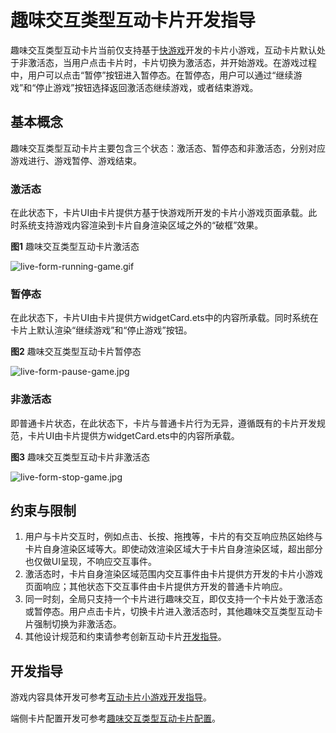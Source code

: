 # 趣味交互类型互动卡片开发指导
<!--Kit: Form Kit-->
<!--Subsystem: Ability-->
<!--Owner: @cx983299475-->
<!--Designer: @xueyulong-->
<!--Tester: @chenmingze-->
<!--Adviser: @Brilliantry_Rui-->

趣味交互类型互动卡片当前仅支持基于[快游戏](https://developer.huawei.com/consumer/cn/doc/quickApp-Guides/quickgame-interact-card-0000002045917828)开发的卡片小游戏，互动卡片默认处于非激活态，当用户点击卡片时，卡片切换为激活态，并开始游戏。在游戏过程中，用户可以点击“暂停”按钮进入暂停态。在暂停态，用户可以通过“继续游戏”和“停止游戏”按钮选择返回激活态继续游戏，或者结束游戏。
## 基本概念

趣味交互类型互动卡片主要包含三个状态：激活态、暂停态和非激活态，分别对应游戏进行、游戏暂停、游戏结束。

### 激活态

在此状态下，卡片UI由卡片提供方基于快游戏所开发的卡片小游戏页面承载。此时系统支持游戏内容渲染到卡片自身渲染区域之外的“破框”效果。

**图1** 趣味交互类型互动卡片激活态

![live-form-running-game.gif](figures/live-form-running-game.gif)

### 暂停态

在此状态下，卡片UI由卡片提供方widgetCard.ets中的内容所承载。同时系统在卡片上默认渲染“继续游戏”和“停止游戏”按钮。

**图2** 趣味交互类型互动卡片暂停态

![live-form-pause-game.jpg](figures/live-form-pause-game.jpg)

### 非激活态

即普通卡片状态，在此状态下，卡片与普通卡片行为无异，遵循既有的卡片开发规范，卡片UI由卡片提供方widgetCard.ets中的内容所承载。

**图3** 趣味交互类型互动卡片非激活态

![live-form-stop-game.jpg](figures/live-form-stop-game.jpg)

## 约束与限制

1. 用户与卡片交互时，例如点击、长按、拖拽等，卡片的有交互响应热区始终与卡片自身渲染区域等大。即使动效渲染区域大于卡片自身渲染区域，超出部分也仅做UI呈现，不响应交互事件。
2. 激活态时，卡片自身渲染区域范围内交互事件由卡片提供方开发的卡片小游戏页面响应；其他状态下交互事件由卡片提供方开发的普通卡片响应。
3. 同一时刻，全局只支持一个卡片进行趣味交互，即仅支持一个卡片处于激活态或暂停态。用户点击卡片，切换卡片进入激活态时，其他趣味交互类型互动卡片强制切换为非激活态。
4. 其他设计规范和约束请参考创新互动卡片[开发指导](https://developer.huawei.com/consumer/cn/doc/quickApp-Guides/quickgame-interact-card-dev-0000002045919412#section15581101333911)。

## 开发指导

游戏内容具体开发可参考[互动卡片小游戏开发指导](https://developer.huawei.com/consumer/cn/doc/quickApp-Guides/quickgame-interact-card-dev-0000002045919412)。

端侧卡片配置开发可参考[趣味交互类型互动卡片配置](arkts-ui-widget-configuration.md#funinteractionparams标签)。